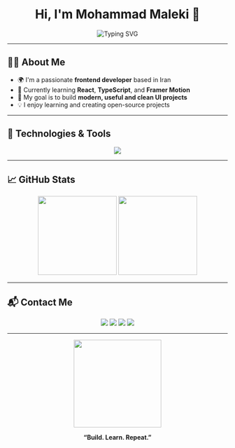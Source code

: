 <h1 align="center">Hi, I'm Mohammad Maleki 👋</h1>

<p align="center">
  <img src="https://readme-typing-svg.demolab.com?font=Fira+Code&weight=700&size=24&pause=1000&color=00BFFF&center=true&vCenter=true&width=435&lines=Frontend+Web+Developer;React+%7C+Tailwind+%7C+TypeScript;Always+learning+new+things" alt="Typing SVG" />
</p>

---

## 🧑‍💻 About Me

- 🌍 I'm a passionate **frontend developer** based in Iran  
- 🌱 Currently learning **React**, **TypeScript**, and **Framer Motion**
- 🎯 My goal is to build **modern, useful and clean UI projects**
- 💡 I enjoy learning and creating open-source projects

---

## 🚀 Technologies & Tools

<p align="center">
  <img src="https://skillicons.dev/icons?i=html,css,js,ts,react,tailwind,bootstrap,git,mysql,nodejs,express,mui" />
</p>

---

## 📈 GitHub Stats

<p align="center">
  <img src="https://github-readme-stats.vercel.app/api?username=md86mi86&show_icons=true&theme=tokyonight" height="180"/>
  <img src="https://github-readme-stats.vercel.app/api/top-langs/?username=md86mi86&layout=compact&theme=tokyonight" height="180"/>
</p>

---

## 📬 Contact Me

<p align="center">
  <a href="mailto:mohammad2007maleki@gmail.com"><img src="https://img.shields.io/badge/Email-D14836?style=for-the-badge&logo=gmail&logoColor=white" /></a>
  <a href="https://t.me/md86mi86"><img src="https://img.shields.io/badge/Telegram-26A5E4?style=for-the-badge&logo=telegram&logoColor=white" /></a>
  <a href="https://github.com/md86mi86"><img src="https://img.shields.io/badge/GitHub-000000?style=for-the-badge&logo=github&logoColor=white" /></a>
  <a href="https://instagram.com/md86mi86"><img src="https://img.shields.io/badge/Instagram-E4405F?style=for-the-badge&logo=instagram&logoColor=white" /></a>
</p>

---

<p align="center">
  <img src="https://media.giphy.com/media/qgQUggAC3Pfv687qPC/giphy.gif" height="200" />
</p>

<p align="center">
  <b>“Build. Learn. Repeat.”</b>
</p>
